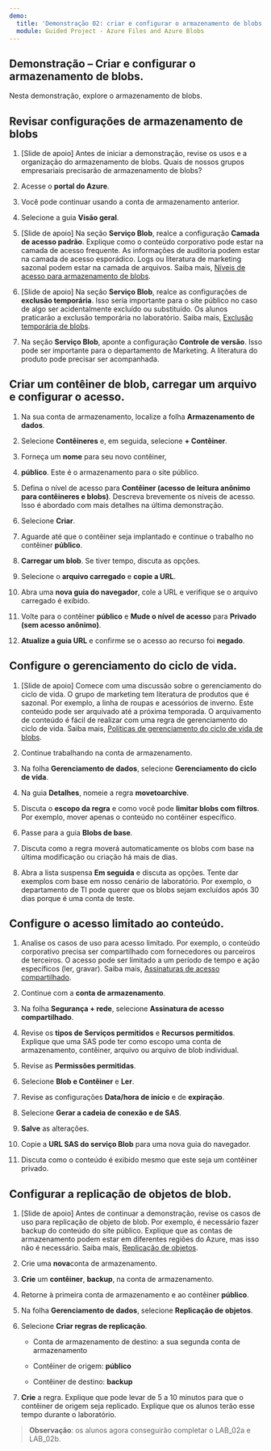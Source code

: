 ```yaml
---
demo:
  title: 'Demonstração 02: criar e configurar o armazenamento de blobs'
  module: Guided Project - Azure Files and Azure Blobs
---
```



## Demonstração – Criar e configurar o armazenamento de blobs.

Nesta demonstração, explore o armazenamento de blobs.

## Revisar configurações de armazenamento de blobs

1. [Slide de apoio] Antes de iniciar a demonstração, revise os usos e a organização do armazenamento de blobs. Quais de nossos grupos empresariais precisarão de armazenamento de blobs?

1. Acesse o **portal do Azure**.

1. Você pode continuar usando a conta de armazenamento anterior. 

1. Selecione a guia **Visão geral**.

1. [Slide de apoio] Na seção **Serviço Blob**, realce a configuração **Camada de acesso padrão**. Explique como o conteúdo corporativo pode estar na camada de acesso frequente. As informações de auditoria podem estar na camada de acesso esporádico. Logs ou literatura de marketing sazonal podem estar na camada de arquivos. Saiba mais, [Níveis de acesso para armazenamento de blobs](https://docs.microsoft.com/azure/storage/blobs/access-tiers-overview).

1. [Slide de apoio] Na seção **Serviço Blob**, realce as configurações de **exclusão temporária**. Isso seria importante para o site público no caso de algo ser acidentalmente excluído ou substituído. Os alunos praticarão a exclusão temporária no laboratório. Saiba mais, [Exclusão temporária de blobs](https://learn.microsoft.com/azure/storage/blobs/soft-delete-blob-overview).

1. Na seção **Serviço Blob**, aponte a configuração **Controle de versão**. Isso pode ser importante para o departamento de Marketing. A literatura do produto pode precisar ser acompanhada.

## Criar um contêiner de blob, carregar um arquivo e configurar o acesso.

1. Na sua conta de armazenamento, localize a folha **Armazenamento de dados**.

1. Selecione **Contêineres** e, em seguida, selecione **+ Contêiner**.

1. Forneça um **nome** para seu novo contêiner,
2. **público**. Este é o armazenamento para o site público.

1. Defina o nível de acesso para **Contêiner (acesso de leitura anônimo para contêineres e blobs)**. Descreva brevemente os níveis de acesso. Isso é abordado com mais detalhes na última demonstração. 

1. Selecione **Criar**.

1. Aguarde até que o contêiner seja implantado e continue o trabalho no contêiner **público**.

1. **Carregar um blob**. Se tiver tempo, discuta as opções. 

1. Selecione o **arquivo carregado** e **copie a URL**.

1. Abra uma **nova guia do navegador**, cole a URL e verifique se o arquivo carregado é exibido.

1. Volte para o contêiner **público** e **Mude o nível de acesso** para **Privado (sem acesso anônimo)**.

1. **Atualize a guia URL** e confirme se o acesso ao recurso foi **negado**.

## Configure o gerenciamento do ciclo de vida.

1. [Slide de apoio] Comece com uma discussão sobre o gerenciamento do ciclo de vida. O grupo de marketing tem literatura de produtos que é sazonal. Por exemplo, a linha de roupas e acessórios de inverno. Este conteúdo pode ser arquivado até a próxima temporada. O arquivamento de conteúdo é fácil de realizar com uma regra de gerenciamento do ciclo de vida. Saiba mais, [Políticas de gerenciamento do ciclo de vida de blobs](https://learn.microsoft.com/azure/storage/blobs/lifecycle-management-overview).

1. Continue trabalhando na conta de armazenamento.

1. Na folha **Gerenciamento de dados**, selecione **Gerenciamento do ciclo de vida**.

1. Na guia **Detalhes**, nomeie a regra **movetoarchive**.

1. Discuta o **escopo da regra** e como você pode **limitar blobs com filtros**. Por exemplo, mover apenas o conteúdo no contêiner específico.

1. Passe para a guia **Blobs de base**.

1. Discuta como a regra moverá automaticamente os blobs com base na última modificação ou criação há mais de dias.

1. Abra a lista suspensa **Em seguida** e discuta as opções. Tente dar exemplos com base em nosso cenário de laboratório. Por exemplo, o departamento de TI pode querer que os blobs sejam excluídos após 30 dias porque é uma conta de teste.

## Configure o acesso limitado ao conteúdo.

1. Analise os casos de uso para acesso limitado. Por exemplo, o conteúdo corporativo precisa ser compartilhado com fornecedores ou parceiros de terceiros. O acesso pode ser limitado a um período de tempo e ação específicos (ler, gravar). Saiba mais, [Assinaturas de acesso compartilhado](https://learn.microsoft.com/azure/storage/common/storage-sas-overview).

1. Continue com a **conta de armazenamento**.

1. Na folha **Segurança + rede**, selecione **Assinatura de acesso compartilhado**.

1. Revise os **tipos de Serviços permitidos** e **Recursos permitidos**. Explique que uma SAS pode ter como escopo uma conta de armazenamento, contêiner, arquivo ou arquivo de blob individual.

1. Revise as **Permissões permitidas**.

1. Selecione **Blob e Contêiner** e **Ler**.

1. Revise as configurações **Data/hora de início** e de **expiração**.

1. Selecione **Gerar a cadeia de conexão e de SAS**.

1. **Salve** as alterações. 

1. Copie a **URL SAS do serviço Blob** para uma nova guia do navegador.

1. Discuta como o conteúdo é exibido mesmo que este seja um contêiner privado.

## Configurar a replicação de objetos de blob. 

1. [Slide de apoio] Antes de continuar a demonstração, revise os casos de uso para replicação de objeto de blob. Por exemplo, é necessário fazer backup do conteúdo do site público. Explique que as contas de armazenamento podem estar em diferentes regiões do Azure, mas isso não é necessário. Saiba mais, [Replicação de objetos](https://learn.microsoft.com/azure/storage/blobs/object-replication-overview).

1. Crie uma **nova**conta de armazenamento.

1. **Crie** um **contêiner**, **backup**, na conta de armazenamento.

1. Retorne à primeira conta de armazenamento e ao contêiner **público**. 

1. Na folha **Gerenciamento de dados**, selecione **Replicação de objetos**.

1. Selecione **Criar regras de replicação**.

    - Conta de armazenamento de destino: a sua segunda conta de armazenamento

    - Contêiner de origem: **público**

    - Contêiner de destino: **backup**

1. **Crie** a regra. Explique que pode levar de 5 a 10 minutos para que o contêiner de origem seja replicado. Explique que os alunos terão esse tempo durante o laboratório. 

> **Observação**: os alunos agora conseguirão completar o LAB_02a e LAB_02b. 

  
